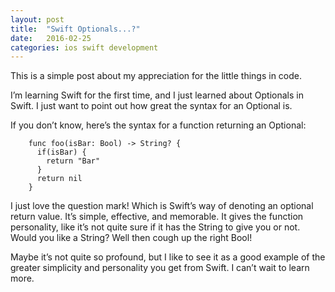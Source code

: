 ```yaml
---
layout: post
title:  "Swift Optionals...?"
date:   2016-02-25
categories: ios swift development
---
```

This is a simple post about my appreciation for the little things in code.

I’m learning Swift for the first time, and I just learned about Optionals in Swift.  I just want to point out how great the syntax for an Optional is.

If you don’t know, here’s the syntax for a function returning an Optional:

        func foo(isBar: Bool) -> String? {
          if(isBar) {
            return "Bar"
          }
          return nil
        }

I just love the question mark!  Which is Swift’s way of denoting an optional return value.  It’s simple, effective, and memorable.  It gives the function personality, like it’s not quite sure if it has the String to give you or not.  Would you like a String?  Well then cough up the right Bool!

Maybe it’s not quite so profound, but I like to see it as a good example of the greater simplicity and personality you get from Swift.  I can’t wait to learn more.
